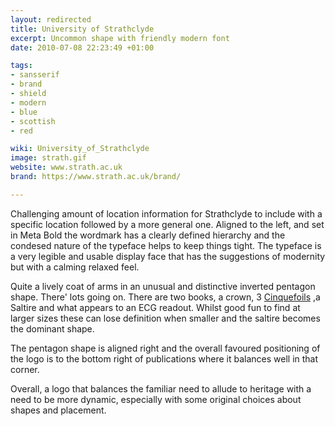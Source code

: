 ```yaml
---
layout: redirected
title: University of Strathclyde
excerpt: Uncommon shape with friendly modern font
date: 2010-07-08 22:23:49 +01:00

tags:
- sansserif
- brand
- shield
- modern
- blue
- scottish
- red

wiki: University_of_Strathclyde
image: strath.gif
website: www.strath.ac.uk
brand: https://www.strath.ac.uk/brand/

---
```


Challenging amount of location information for Strathclyde to include with a specific location followed by a more general one. Aligned to the left, and set in Meta Bold the wordmark has a clearly defined hierarchy and the condesed nature of the typeface helps to keep things tight. The  typeface is a very legible and usable display face that has the suggestions of modernity but with a calming relaxed feel.

Quite a lively coat of arms in an unusual and distinctive inverted pentagon shape. There' lots going on. There are two books, a crown, 3 [Cinquefoils](http://en.wikipedia.org/wiki/List_of_heraldic_charges#Plants) ,a Saltire and what appears to an ECG readout. Whilst good fun to find at larger sizes these can lose definition when smaller and the saltire becomes the dominant shape.

The pentagon shape is aligned right and the overall favoured positioning of the logo is to the bottom right of publications where it balances well in that corner.

Overall, a logo that balances the familiar need to allude to heritage with a need to be more dynamic, especially with some original choices about shapes and placement.
